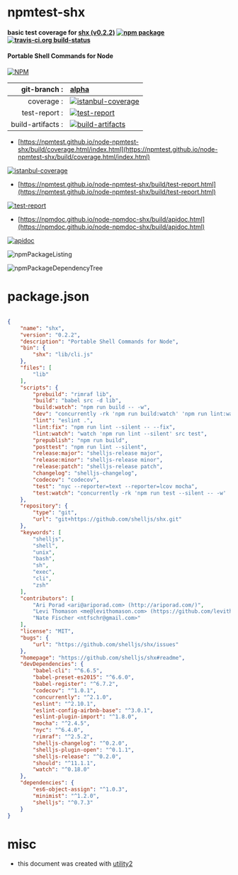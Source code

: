 # npmtest-shx

#### basic test coverage for  [shx (v0.2.2)](https://github.com/shelljs/shx#readme)  [![npm package](https://img.shields.io/npm/v/npmtest-shx.svg?style=flat-square)](https://www.npmjs.org/package/npmtest-shx) [![travis-ci.org build-status](https://api.travis-ci.org/npmtest/node-npmtest-shx.svg)](https://travis-ci.org/npmtest/node-npmtest-shx)

#### Portable Shell Commands for Node

[![NPM](https://nodei.co/npm/shx.png?downloads=true&downloadRank=true&stars=true)](https://www.npmjs.com/package/shx)

| git-branch : | [alpha](https://github.com/npmtest/node-npmtest-shx/tree/alpha)|
|--:|:--|
| coverage : | [![istanbul-coverage](https://npmtest.github.io/node-npmtest-shx/build/coverage.badge.svg)](https://npmtest.github.io/node-npmtest-shx/build/coverage.html/index.html)|
| test-report : | [![test-report](https://npmtest.github.io/node-npmtest-shx/build/test-report.badge.svg)](https://npmtest.github.io/node-npmtest-shx/build/test-report.html)|
| build-artifacts : | [![build-artifacts](https://npmtest.github.io/node-npmtest-shx/glyphicons_144_folder_open.png)](https://github.com/npmtest/node-npmtest-shx/tree/gh-pages/build)|

- [https://npmtest.github.io/node-npmtest-shx/build/coverage.html/index.html](https://npmtest.github.io/node-npmtest-shx/build/coverage.html/index.html)

[![istanbul-coverage](https://npmtest.github.io/node-npmtest-shx/build/screenCapture.buildCi.browser.%252Ftmp%252Fbuild%252Fcoverage.lib.html.png)](https://npmtest.github.io/node-npmtest-shx/build/coverage.html/index.html)

- [https://npmtest.github.io/node-npmtest-shx/build/test-report.html](https://npmtest.github.io/node-npmtest-shx/build/test-report.html)

[![test-report](https://npmtest.github.io/node-npmtest-shx/build/screenCapture.buildCi.browser.%252Ftmp%252Fbuild%252Ftest-report.html.png)](https://npmtest.github.io/node-npmtest-shx/build/test-report.html)

- [https://npmdoc.github.io/node-npmdoc-shx/build/apidoc.html](https://npmdoc.github.io/node-npmdoc-shx/build/apidoc.html)

[![apidoc](https://npmdoc.github.io/node-npmdoc-shx/build/screenCapture.buildCi.browser.%252Ftmp%252Fbuild%252Fapidoc.html.png)](https://npmdoc.github.io/node-npmdoc-shx/build/apidoc.html)

![npmPackageListing](https://npmtest.github.io/node-npmtest-shx/build/screenCapture.npmPackageListing.svg)

![npmPackageDependencyTree](https://npmtest.github.io/node-npmtest-shx/build/screenCapture.npmPackageDependencyTree.svg)



# package.json

```json

{
    "name": "shx",
    "version": "0.2.2",
    "description": "Portable Shell Commands for Node",
    "bin": {
        "shx": "lib/cli.js"
    },
    "files": [
        "lib"
    ],
    "scripts": {
        "prebuild": "rimraf lib",
        "build": "babel src -d lib",
        "build:watch": "npm run build -- -w",
        "dev": "concurrently -rk 'npm run build:watch' 'npm run lint:watch'",
        "lint": "eslint .",
        "lint:fix": "npm run lint --silent -- --fix",
        "lint:watch": "watch 'npm run lint --silent' src test",
        "prepublish": "npm run build",
        "posttest": "npm run lint --silent",
        "release:major": "shelljs-release major",
        "release:minor": "shelljs-release minor",
        "release:patch": "shelljs-release patch",
        "changelog": "shelljs-changelog",
        "codecov": "codecov",
        "test": "nyc --reporter=text --reporter=lcov mocha",
        "test:watch": "concurrently -rk 'npm run test --silent -- -w' 'npm run lint:watch'"
    },
    "repository": {
        "type": "git",
        "url": "git+https://github.com/shelljs/shx.git"
    },
    "keywords": [
        "shelljs",
        "shell",
        "unix",
        "bash",
        "sh",
        "exec",
        "cli",
        "zsh"
    ],
    "contributors": [
        "Ari Porad <ari@ariporad.com> (http://ariporad.com/)",
        "Levi Thomason <me@levithomason.com> (https://github.com/levithomason)",
        "Nate Fischer <ntfschr@gmail.com>"
    ],
    "license": "MIT",
    "bugs": {
        "url": "https://github.com/shelljs/shx/issues"
    },
    "homepage": "https://github.com/shelljs/shx#readme",
    "devDependencies": {
        "babel-cli": "^6.6.5",
        "babel-preset-es2015": "^6.6.0",
        "babel-register": "^6.7.2",
        "codecov": "^1.0.1",
        "concurrently": "^2.1.0",
        "eslint": "^2.10.1",
        "eslint-config-airbnb-base": "^3.0.1",
        "eslint-plugin-import": "^1.8.0",
        "mocha": "^2.4.5",
        "nyc": "^6.4.0",
        "rimraf": "^2.5.2",
        "shelljs-changelog": "^0.2.0",
        "shelljs-plugin-open": "^0.1.1",
        "shelljs-release": "^0.2.0",
        "should": "^11.1.1",
        "watch": "^0.18.0"
    },
    "dependencies": {
        "es6-object-assign": "^1.0.3",
        "minimist": "^1.2.0",
        "shelljs": "^0.7.3"
    }
}
```



# misc
- this document was created with [utility2](https://github.com/kaizhu256/node-utility2)

